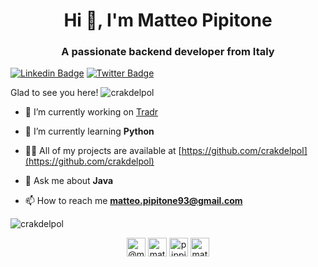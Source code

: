 <h1 align="center">Hi 👋, I'm Matteo Pipitone</h1>
<h3 align="center">A passionate backend developer from Italy</h3>

[![Linkedin Badge](https://img.shields.io/badge/-LinkedIn-0e76a8?style=flat-square&logo=Linkedin&logoColor=white)](https://www.linkedin.com/in/matteo-pipitone)
[![Twitter Badge](https://img.shields.io/badge/-Twitter-00acee?style=flat-square&logo=Twitter&logoColor=white)](https://twitter.com/MatteoPipitone1)

<p align="left">Glad to see you here!  <img src="https://komarev.com/ghpvc/?username=crakdelpol" alt="crakdelpol" /> </p>

- 🔭 I’m currently working on [Tradr](https://mercurius.io)

- 🌱 I’m currently learning **Python**

- 👨‍💻 All of my projects are available at [https://github.com/crakdelpol](https://github.com/crakdelpol)

- 💬 Ask me about **Java**

- 📫 How to reach me **matteo.pipitone93@gmail.com**

<!--p align="left"><img src="https://devicons.github.io/devicon/devicon.git/icons/angularjs/angularjs-original.svg" alt="angularjs" width="40" height="40"/> <img src="https://devicons.github.io/devicon/devicon.git/icons/amazonwebservices/amazonwebservices-original-wordmark.svg" alt="aws" width="40" height="40"/> <img src="https://devicons.github.io/devicon/devicon.git/icons/bootstrap/bootstrap-plain.svg" alt="bootstrap" width="40" height="40"/> <img src="https://devicons.github.io/devicon/devicon.git/icons/css3/css3-original-wordmark.svg" alt="css3" width="40" height="40"/> <img src="https://devicons.github.io/devicon/devicon.git/icons/docker/docker-original-wordmark.svg" alt="docker" width="40" height="40"/> <img src="https://www.vectorlogo.zone/logos/git-scm/git-scm-icon.svg" alt="git" width="40" height="40"/> <img src="https://devicons.github.io/devicon/devicon.git/icons/html5/html5-original-wordmark.svg" alt="html5" width="40" height="40"/> <img src="https://devicons.github.io/devicon/devicon.git/icons/java/java-original-wordmark.svg" alt="java" width="40" height="40"/> <img src="https://devicons.github.io/devicon/devicon.git/icons/javascript/javascript-original.svg" alt="javascript" width="40" height="40"/> <img src="https://www.vectorlogo.zone/logos/jenkins/jenkins-icon.svg" alt="jenkins" width="40" height="40"/> <img src="https://devicons.github.io/devicon/devicon.git/icons/linux/linux-original.svg" alt="linux" width="40" height="40"/> <img src="https://devicons.github.io/devicon/devicon.git/icons/mysql/mysql-original-wordmark.svg" alt="mysql" width="40" height="40"/> <img src="https://devicons.github.io/devicon/devicon.git/icons/oracle/oracle-original.svg" alt="oracle" width="40" height="40"/> <img src="https://devicons.github.io/devicon/devicon.git/icons/postgresql/postgresql-original-wordmark.svg" alt="postgresql" width="40" height="40"/> <img src="https://www.vectorlogo.zone/logos/rabbitmq/rabbitmq-icon.svg" alt="rabbitMQ" width="40" height="40"/> <img src="https://devicons.github.io/devicon/devicon.git/icons/redis/redis-original-wordmark.svg" alt="redis" width="40" height="40"/> <img src="https://www.vectorlogo.zone/logos/springio/springio-icon.svg" alt="spring" width="40" height="40"/></p-->
<p><img align="center" src="https://github-readme-stats.vercel.app/api/top-langs/?username=crakdelpol&layout=compact&hide=html" alt="crakdelpol" /></p>

<p align="center">
<a href="https://twitter.com/@matteopipitone1" target="blank"><img align="center" src="https://cdn.jsdelivr.net/npm/simple-icons@3.0.1/icons/twitter.svg" alt="@matteopipitone1" height="30" width="30" /></a>
<a href="https://linkedin.com/in/matteo-pipitone" target="blank"><img align="center" src="https://cdn.jsdelivr.net/npm/simple-icons@3.0.1/icons/linkedin.svg" alt="matteo-pipitone" height="30" width="30" /></a>
<a href="https://stackoverflow.com/users/pippi" target="blank"><img align="center" src="https://cdn.jsdelivr.net/npm/simple-icons@3.0.1/icons/stackoverflow.svg" alt="pippi" height="30" width="30" /></a>
<a href="https://instagram.com/matteo.pippi" target="blank"><img align="center" src="https://cdn.jsdelivr.net/npm/simple-icons@3.0.1/icons/instagram.svg" alt="matteo.pippi" height="30" width="30" /></a>
</p>
